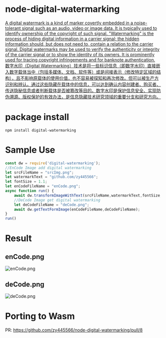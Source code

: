 # node-digital-watermarking
[A digital watermark is a kind of marker covertly embedded in a noise-tolerant signal such as an audio, video or image data. It is typically used to identify ownership of the copyright of such signal. "Watermarking" is the process of hiding digital information in a carrier signal; the hidden information should, but does not need to, contain a relation to the carrier signal. Digital watermarks may be used to verify the authenticity or integrity of the carrier signal or to show the identity of its owners. It is prominently used for tracing copyright infringements and for banknote authentication.](https://en.wikipedia.org/wiki/Digital_watermarking)
<br />
[数字水印（Digital Watermarking）技术是将一些标识信息（即数字水印）直接嵌入数字载体当中（包括多媒体、文档、软件等）或是间接表示（修改特定区域的结构），且不影响原载体的使用价值，也不容易被探知和再次修改。但可以被生产方识别和辨认。通过这些隐藏在载体中的信息，可以达到确认内容创建者、购买者、传送隐秘信息或者判断载体是否被篡改等目的。数字水印是保护信息安全、实现防伪溯源、版权保护的有效办法，是信息隐藏技术研究领域的重要分支和研究方向。](https://baike.baidu.com/item/%E6%95%B0%E5%AD%97%E6%B0%B4%E5%8D%B0/722667)

# package install
```
npm install digital-watermarking
```

# Sample Use
```js
const dw = require('digital-watermarking');
//EnCode Image add digital watermarking
let srcFileName = "srcImg.png";
let watermarkText = "github.com/zy445566";
let fontSize = 1.1;
let enCodeFileName = "enCode.png";
async function run() {
    await dw.transformImageWithText(srcFileName,watermarkText,fontSize,enCodeFileName);
    //DeCode Image get digital watermarking
    let deCodeFileName = "deCode.png";
    await dw.getTextFormImage(enCodeFileName,deCodeFileName);
}
run()

```

# Result
## enCode.png
![enCode.png](https://raw.githubusercontent.com/zy445566/node-digital-watermarking/master/test/enCode.png)
## deCode.png
![deCode.png](https://raw.githubusercontent.com/zy445566/node-digital-watermarking/master/test/deCode.png)

# Porting to Wasm
PR: https://github.com/zy445566/node-digital-watermarking/pull/8